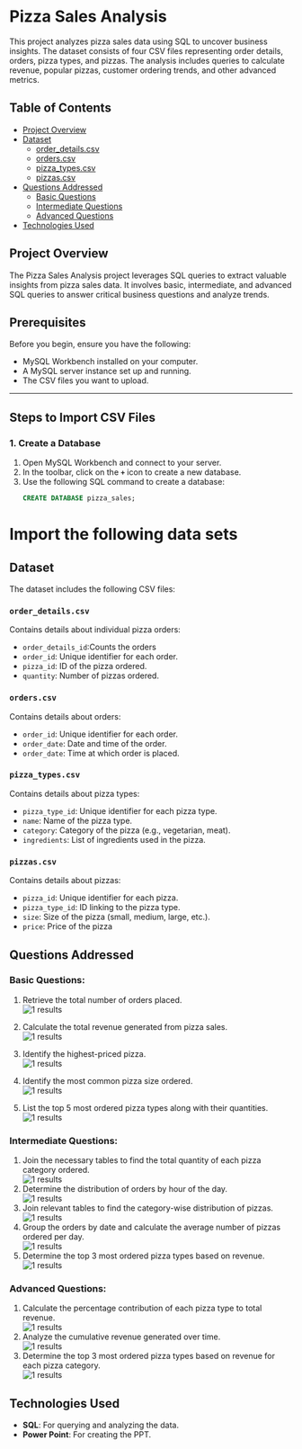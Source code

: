 # Pizza Sales Analysis

This project analyzes pizza sales data using SQL to uncover business insights. The dataset consists of four CSV files representing order details, orders, pizza types, and pizzas. The analysis includes queries to calculate revenue, popular pizzas, customer ordering trends, and other advanced metrics.

## Table of Contents

- [Project Overview](#project-overview)
- [Dataset](#dataset)
  - [order_details.csv](#order_detailscsv)
  - [orders.csv](#orderscsv)
  - [pizza_types.csv](#pizza_typescsv)
  - [pizzas.csv](#pizzascsv)
- [Questions Addressed](#questions-addressed)
  - [Basic Questions](#basic-questions)
  - [Intermediate Questions](#intermediate-questions)
  - [Advanced Questions](#advanced-questions)
- [Technologies Used](#technologies-used)
## Project Overview

The Pizza Sales Analysis project leverages SQL queries to extract valuable insights from pizza sales data. It involves basic, intermediate, and advanced SQL queries to answer critical business questions and analyze trends.

## Prerequisites

Before you begin, ensure you have the following:
- MySQL Workbench installed on your computer.
- A MySQL server instance set up and running.
- The CSV files you want to upload.

---

## Steps to Import CSV Files

### 1. Create a Database
1. Open MySQL Workbench and connect to your server.
2. In the toolbar, click on the **`+`** icon to create a new database.
3. Use the following SQL command to create a database:
   ```sql
   CREATE DATABASE pizza_sales;
# Import the following data sets
## Dataset
The dataset includes the following CSV files:

### `order_details.csv`
Contains details about individual pizza orders:
- `order_details_id`:Counts the orders
- `order_id`: Unique identifier for each order.
- `pizza_id`: ID of the pizza ordered.
- `quantity`: Number of pizzas ordered.

### `orders.csv`
Contains details about orders:
- `order_id`: Unique identifier for each order.
- `order_date`: Date and time of the order.
- `order_date`: Time at which order is placed.

### `pizza_types.csv`
Contains details about pizza types:
- `pizza_type_id`: Unique identifier for each pizza type.
- `name`: Name of the pizza type.
- `category`: Category of the pizza (e.g., vegetarian, meat).
- `ingredients`: List of ingredients used in the pizza.

### `pizzas.csv`
Contains details about pizzas:
- `pizza_id`: Unique identifier for each pizza.
- `pizza_type_id`: ID linking to the pizza type.
- `size`: Size of the pizza (small, medium, large, etc.).
- `price`: Price of the pizza

## Questions Addressed

### Basic Questions:
1. Retrieve the total number of orders placed.<br/>
![1 results](../main/image/1.png)
   
2. Calculate the total revenue generated from pizza sales.<br/>
![1 results](../main/image/2.png)

4. Identify the highest-priced pizza.<br/>
![1 results](../main/image/3.png)
5. Identify the most common pizza size ordered.<br/>
![1 results](../main/image/4.png)
6. List the top 5 most ordered pizza types along with their quantities.<br/>
![1 results](../main/image/5.png)

### Intermediate Questions:
1. Join the necessary tables to find the total quantity of each pizza category ordered.<br/>
![1 results](../main/image/6.png)
2. Determine the distribution of orders by hour of the day.<br/>
![1 results](../main/image/7.png)
3. Join relevant tables to find the category-wise distribution of pizzas.<br/>
![1 results](../main/image/8.png)
4. Group the orders by date and calculate the average number of pizzas ordered per day.<br/>
![1 results](../main/image/9.png)
5. Determine the top 3 most ordered pizza types based on revenue.<br/>
![1 results](../main/image/10.png)

### Advanced Questions:
1. Calculate the percentage contribution of each pizza type to total revenue.<br/>
![1 results](../main/image/11.png)
2. Analyze the cumulative revenue generated over time.<br/>
![1 results](../main/image/12.png)
3. Determine the top 3 most ordered pizza types based on revenue for each pizza category.<br/>
![1 results](../main/image/13.png)

## Technologies Used

- **SQL**: For querying and analyzing the data.
- **Power Point**: For creating the PPT.


